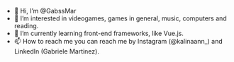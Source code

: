 - 👋 Hi, I’m @GabssMar
- 👀 I’m interested in videogames, games in general, music, computers and reading.
- 🌱 I’m currently learning front-end frameworks, like Vue.js.
- 📫 How to reach me you can reach me by Instagram (@kalinaann_) and LinkedIn (Gabriele Martinez).

<!---
GabssMar/GabssMar is a ✨ special ✨ repository because its `README.md` (this file) appears on your GitHub profile.
You can click the Preview link to take a look at your changes.
--->
